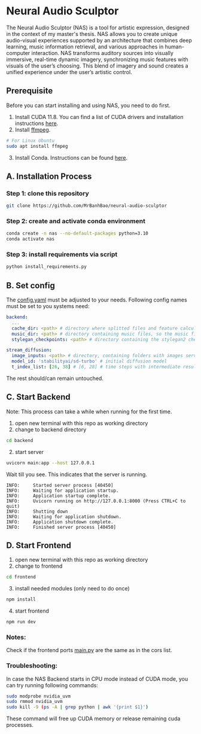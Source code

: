 # Neural Audio Sculptor

The Neural Audio Sculptor (NAS) is a tool for artistic expression, designed in the context of my master's thesis. 
NAS allows you to create unique audio-visual experiences supported by an architecture that combines deep learning, 
music information retrieval, and various approaches in human-computer interaction. 
NAS transforms auditory sources into visually immersive, real-time dynamic imagery, 
synchronizing music features with visuals of the user’s choosing. 
This blend of imagery and sound creates a unified experience under the user’s artistic control.

## Prerequisite
Before you can start installing and using NAS, you need to do first.

1. Install CUDA 11.8. You can find a list of CUDA drivers and installation instructions [here](https://developer.nvidia.com/cuda-toolkit-archive).
2. Install [ffmpeg](https://ffmpeg.org/download.html).
```bash
# For Linux Ubuntu
sudo apt install ffmpeg
```
3. Install Conda. Instructions can be found [here](https://conda.io/projects/conda/en/latest/user-guide/index.html).

## A. Installation Process
### Step 1: clone this repository
```bash
git clone https://github.com/MrBanhBao/neural-audio-sculptor
```

### Step 2: create and activate conda environment
```bash
conda create -n nas --no-default-packages python=3.10
conda activate nas
```

### Step 3: install requirements via script
```bash
python install_requirements.py
```

## B. Set config
The [config.yaml](frontend%2Fstatic%2Fconfig.yaml) must be adjusted to your needs.
Following config names must be set to you systems need:
```yaml
backend:
  ...
  cache_dir: <path> # directory where splitted files and feature calculations are stored
  music_dir: <path> # directory containing music files, so the music finder UI component can display them 
  stylegan_checkpoints: <path> # directory containing the stylegan2 checkpoints, so that Model Finder UI component can display them 

stream_diffusion:
  image_inputs: <path> # directory, containing folders with images serving as input imgs for the img2img process
  model_id: 'stabilityai/sd-turbo' # initial diffusion model
  t_index_list: [26, 38] # [6, 28] # time steps with intermediate result (the more steps -> the better the quality -> slower)
```
The rest should/can remain untouched.

## C. Start Backend
Note: This process can take a while when running for the first time.
1. open new terminal with this repo as working directory
2. change to backend directory
```bash
cd backend
```
2. start server
```bash
uvicorn main:app --host 127.0.0.1  
```
Wait till you see. This indicates that the server is running.
```
INFO:     Started server process [40450]
INFO:     Waiting for application startup.
INFO:     Application startup complete.
INFO:     Uvicorn running on http://127.0.0.1:8000 (Press CTRL+C to quit)
INFO:     Shutting down
INFO:     Waiting for application shutdown.
INFO:     Application shutdown complete.
INFO:     Finished server process [40450]
```

## D. Start Frontend
1. open new terminal with this repo as working directory
2. change to frontend
```bash
cd frontend
```
3. install needed modules (only need to do once)
```bash
npm install
```

4. start frontend
```bash
npm run dev
```

### Notes:
Check if the frontend ports [main.py](backend%2Fmain.py) are the same as in the cors list.

### Troubleshooting:
In case the NAS Backend starts in CPU mode instead of CUDA mode, you can try running following commands:
```bash
sudo modprobe nvidia_uvm
sudo rmmod nvidia_uvm
sudo kill -9 (ps -A | grep python | awk '{print $1}')
```
These command will free up CUDA memory or release remaining cuda processes.